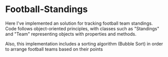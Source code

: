 # Football-Standings

  Here I've implemented an solution for tracking football team standings. Code follows object-oriented principles, with classes such as "Standings" and "Team" representing objects with properties and methods.

  Also, this implementation includes a sorting algorithm (Bubble Sort) in order to arrange football teams based on their points
